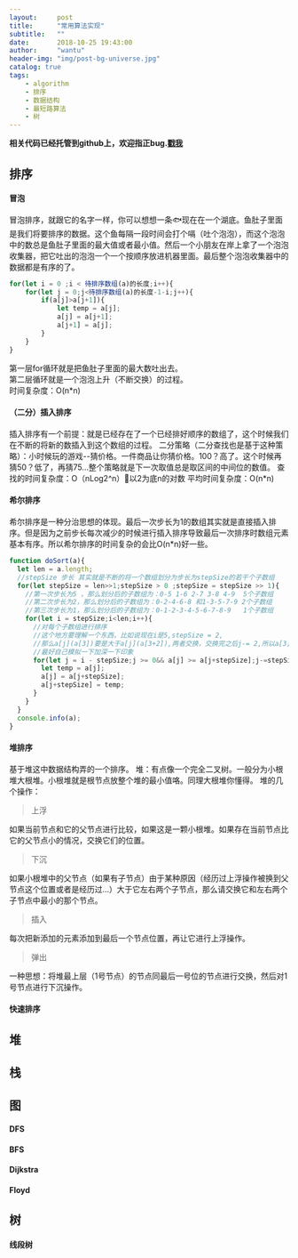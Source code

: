 ```yaml
---
layout:     post
title:      "常用算法实现"
subtitle:   ""
date:       2018-10-25 19:43:00
author:     "wantu"
header-img: "img/post-bg-universe.jpg"
catalog: true
tags:
    - algorithm
    - 排序
    - 数据结构
    - 最短路算法
    - 树
---
```

**相关代码已经托管到github上，欢迎指正bug.[戳我](https://github.com/WantUzZ/Algorithm-implementation)**
## 排序
#### 冒泡
冒泡排序，就跟它的名字一样，你可以想想一条🐟现在在一个湖底。鱼肚子里面是我们将要排序的数据。这个鱼每隔一段时间会打个嗝（吐个泡泡），而这个泡泡中的数总是鱼肚子里面的最大值或者最小值。然后一个小朋友在岸上拿了一个泡泡收集器，把它吐出的泡泡一个一个按顺序放进机器里面。最后整个泡泡收集器中的数据都是有序的了。
```javascript
for(let i = 0 ;i < 待排序数组(a)的长度;i++){
    for(let j = 0;j<待排序数组(a)的长度-1-i;j++){
        if(a[j]>a[j+1]){
            let temp = a[j];
            a[j] = a[j+1];
            a[j+1] = a[j];
        }
    }
}
```
第一层for循环就是把鱼肚子里面的最大数吐出去。<br>
第二层循环就是一个泡泡上升（不断交换）的过程。<br>
时间复杂度：O(n*n)

#### （二分）插入排序
插入排序有一个前提：就是已经存在了一个已经排好顺序的数组了，这个时候我们在不断的将新的数插入到这个数组的过程。
二分策略（二分查找也是基于这种策略）：小时候玩的游戏--猜价格。一件商品让你猜价格。100？高了。这个时候再猜50？低了，再猜75...整个策略就是下一次取值总是取区间的中间位的数值。
查找的时间复杂度：O（nLog2^n）以2为底n的对数
平均时间复杂度：O(n*n)

#### 希尔排序
希尔排序是一种分治思想的体现。最后一次步长为1的数组其实就是直接插入排序。但是因为之前步长每次减少的时候进行插入排序导致最后一次排序时数组元素基本有序。所以希尔排序的时间复杂的会比O(n*n)好一些。
```javascript
function doSort(a){
  let len = a.length;
  //stepSize 步长 其实就是不断的将一个数组划分为步长为stepSize的若干个子数组
  for(let stepSize = len>>1;stepSize > 0 ;stepSize = stepSize >> 1){
    //第一次步长为5 ，那么划分后的子数组为：0-5 1-6 2-7 3-8 4-9  5个子数组
    //第二次步长为2，那么划分后的子数组为：0-2-4-6-8 和1-3-5-7-9 2个子数组
    //第三次步长为1，那么划分后的子数组为：0-1-2-3-4-5-6-7-8-9   1个子数组
    for(let i = stepSize;i<len;i++){
      //对每个子数组进行排序
      //这个地方要理解一个东西，比如说现在i是5,stepSize = 2,
      //那么a[j](a[3])要是大于a[j](a[3+2]),两者交换，交换完之后j-= 2,所以a[3]是会和a[1]也会进行比较的。
      //最好自己模拟一下加深一下印象
      for(let j = i - stepSize;j >= 0&& a[j] >= a[j+stepSize];j-=stepSize){
        let temp = a[j];
        a[j] = a[j+stepSize];
        a[j+stepSize] = temp;
      }
    }
  }
  console.info(a);
}
```
#### 堆排序
基于堆这中数据结构弄的一个排序。
堆：有点像一个完全二叉树。一般分为小根堆大根堆。小根堆就是根节点放整个堆的最小值咯。同理大根堆你懂得。
堆的几个操作：
> 上浮 

如果当前节点和它的父节点进行比较，如果这是一颗小根堆。如果存在当前节点比它的父节点小的情况，交换它们的位置。
> 下沉

如果小根堆中的父节点（如果有子节点）由于某种原因（经历过上浮操作被换到父节点这个位置或者是经历过...）大于它左右两个子节点，那么请交换它和左右两个子节点中最小的那个节点。
> 插入

每次把新添加的元素添加到最后一个节点位置，再让它进行上浮操作。
> 弹出

一种思想：将堆最上层（1号节点）的节点同最后一号位的节点进行交换，然后对1号节点进行下沉操作。
#### 快速排序

## 堆

## 栈

## 图
#### DFS

#### BFS

#### Dijkstra

#### Floyd

## 树
#### 线段树



